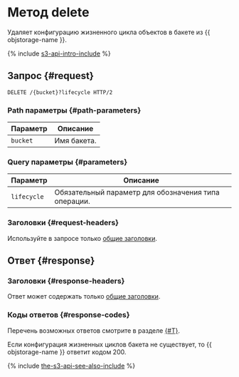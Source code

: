 # Метод delete

Удаляет конфигурацию жизненного цикла объектов в бакете из {{ objstorage-name }}.

{% include [s3-api-intro-include](../../../../_includes/storage/s3-api-intro-include.md) %}

## Запрос {#request}

```http
DELETE /{bucket}?lifecycle HTTP/2
```

### Path параметры {#path-parameters}

Параметр | Описание
----- | -----
`bucket` | Имя бакета.

### Query параметры {#parameters}

Параметр | Описание
----- | -----
`lifecycle` | Обязательный параметр для обозначения типа операции.

### Заголовки {#request-headers}

Используйте в запросе только [общие заголовки](../common-request-headers.md).


## Ответ {#response}

### Заголовки {#response-headers}

Ответ может содержать только [общие заголовки](../common-response-headers.md).

### Коды ответов {#response-codes}

Перечень возможных ответов смотрите в разделе [{#T}](../response-codes.md).

Если конфигурация жизненных циклов бакета не существует, то {{ objstorage-name }} ответит кодом 200.

{% include [the-s3-api-see-also-include](../../../../_includes/storage/the-s3-api-see-also-include.md) %}